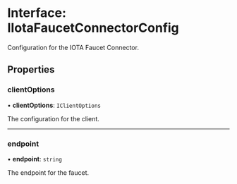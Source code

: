 # Interface: IIotaFaucetConnectorConfig

Configuration for the IOTA Faucet Connector.

## Properties

### clientOptions

• **clientOptions**: `IClientOptions`

The configuration for the client.

___

### endpoint

• **endpoint**: `string`

The endpoint for the faucet.
